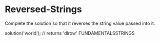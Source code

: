 # Reversed-Strings

Complete the solution so that it reverses the string value passed into it.

solution('world'); // returns 'dlrow'
FUNDAMENTALSSTRINGS